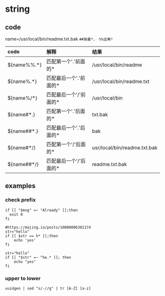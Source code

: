 # string

## code

name=/usr/local/bin/readme.txt.bak
`##挨着*， %%远离*`

| code         | 解释 | 结果                           |
|:-------------|:---- |:-----------------------------|
| ${name%%.\*} |  匹配第一个'.'前面的\*   | /usr/local/bin/readme        |
| ${name%.\*}  | 匹配最后一个'.'前面的\*  | /usr/local/bin/readme.txt    |
| ${name%/\*}  | 匹配最后一个'/'前面的\*  | /usr/local/bin               |
| ${name#\*.}  | 匹配第一个'.'后面的\*    | txt.bak                      |
| ${name##\*.} | 匹配最后一个'.'后面的\*  | bak                          |
| ${name#\*/}  | 匹配第一个'/'后面的\*    | usr/local/bin/readme.txt.bak |
| ${name##\*/} | 匹配最后一个'/'后面的\*  | readme.txt.bak               |


## examples

### check prefix

```shell
if [[ "$msg" =~ "Already" ]];then
  exit 0
fi

#https://majing.io/posts/10000006301174
str="hello"
if [[ $str == h* ]];then
    echo 'yes'
fi

str="hello"
if [[ "$str" =~ ^he.* ]]; then
    echo "yes"
fi

```

### upper to lower

    uuidgen | sed "s/-//g" | tr [A-Z] [a-z]